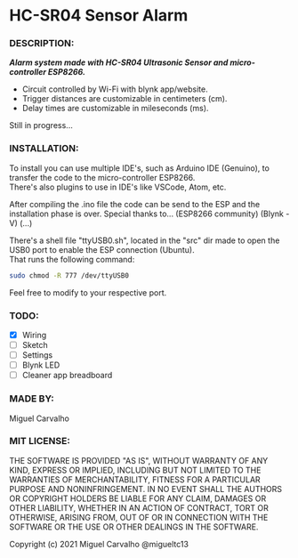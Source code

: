 # HC-SR04 Sensor Alarm

### DESCRIPTION:
***Alarm system made with HC-SR04 Ultrasonic Sensor and micro-controller ESP8266.<br />***
- Circuit controlled by Wi-Fi with blynk app/website.<br />
- Trigger distances are customizable in centimeters (cm).<br />
- Delay times are customizable in mileseconds (ms).<br />

Still in progress...

### INSTALLATION:
To install you can use multiple IDE's, such as Arduino IDE (Genuino), to transfer the code to the micro-controller ESP8266.<br />
There's also plugins to use in IDE's like VSCode, Atom, etc.<br />

After compiling the .ino file the code can be send to the ESP and the installation phase is over.
Special thanks to... (ESP8266 community) (Blynk - V) (...)

There's a shell file "ttyUSB0.sh", located in the "src" dir made to open the USB0 port to enable the ESP connection (Ubuntu).<br />
That runs the following command:
  ```bash
  sudo chmod -R 777 /dev/ttyUSB0 
  ```
Feel free to modify to your respective port.

### TODO:
  - [x] Wiring
  - [ ] Sketch
  - [ ] Settings
  - [ ] Blynk LED
  - [ ] Cleaner app breadboard

### MADE BY:
Miguel Carvalho

### MIT LICENSE:
THE SOFTWARE IS PROVIDED "AS IS", WITHOUT WARRANTY OF ANY KIND, EXPRESS OR
IMPLIED, INCLUDING BUT NOT LIMITED TO THE WARRANTIES OF MERCHANTABILITY,
FITNESS FOR A PARTICULAR PURPOSE AND NONINFRINGEMENT. IN NO EVENT SHALL THE
AUTHORS OR COPYRIGHT HOLDERS BE LIABLE FOR ANY CLAIM, DAMAGES OR OTHER
LIABILITY, WHETHER IN AN ACTION OF CONTRACT, TORT OR OTHERWISE, ARISING FROM,
OUT OF OR IN CONNECTION WITH THE SOFTWARE OR THE USE OR OTHER DEALINGS IN THE
SOFTWARE.

Copyright (c) 2021 Miguel Carvalho @migueltc13
